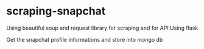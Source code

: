 # scraping-snapchat

Using beautiful soup and request library for scraping
and for API Using flask

Get the snapchat profile informations and store into mongo db
